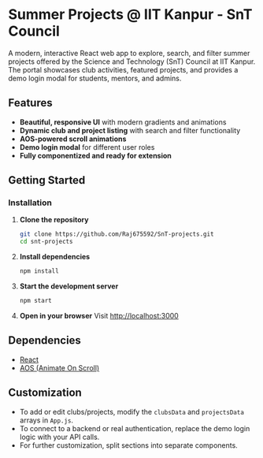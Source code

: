 # Summer Projects @ IIT Kanpur - SnT Council

A modern, interactive React web app to explore, search, and filter summer projects offered by the Science and Technology (SnT) Council at IIT Kanpur. The portal showcases club activities, featured projects, and provides a demo login modal for students, mentors, and admins.

## Features

- **Beautiful, responsive UI** with modern gradients and animations
- **Dynamic club and project listing** with search and filter functionality
- **AOS-powered scroll animations**
- **Demo login modal** for different user roles
- **Fully componentized and ready for extension**

## Getting Started

### Installation
1. **Clone the repository**
   ```bash
   git clone https://github.com/Raj675592/SnT-projects.git
   cd snt-projects
   
   ```
2. **Install dependencies**
   ```bash
   npm install
   ```
3. **Start the development server**
   ```bash
   npm start

   ```
4. **Open in your browser**
   Visit [http://localhost:3000](http://localhost:3000)



## Dependencies
- [React](https://reactjs.org/)
- [AOS (Animate On Scroll)](https://michalsnik.github.io/aos/)

## Customization
- To add or edit clubs/projects, modify the `clubsData` and `projectsData` arrays in `App.js`.
- To connect to a backend or real authentication, replace the demo login logic with your API calls.
- For further customization, split sections into separate components.
